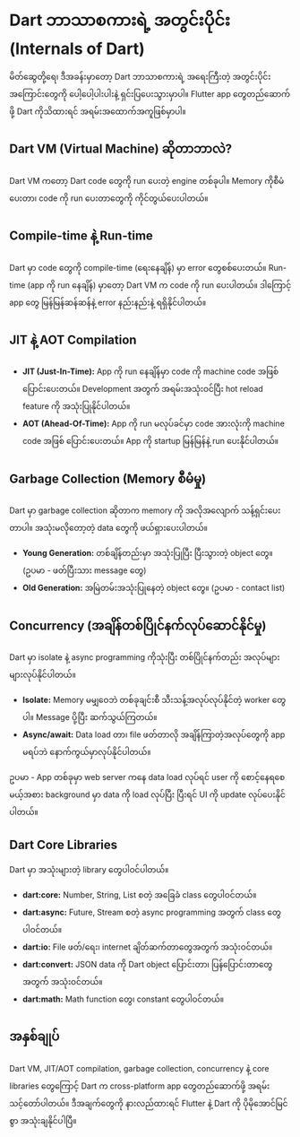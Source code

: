 # Dart ဘာသာစကားရဲ့ အတွင်းပိုင်း (Internals of Dart)

မိတ်ဆွေတို့ရေ၊ ဒီအခန်းမှာတော့ Dart ဘာသာစကားရဲ့ အရေးကြီးတဲ့ အတွင်းပိုင်းအကြောင်းတွေကို ပေါ့ပေါ့ပါးပါးနဲ့ ရှင်းပြပေးသွားမှာပါ။ Flutter app တွေတည်ဆောက်ဖို့ Dart ကိုသိထားရင် အရမ်းအထောက်အကူဖြစ်မှာပါ။

## Dart VM (Virtual Machine) ဆိုတာဘာလဲ?
Dart VM ကတော့ Dart code တွေကို run ပေးတဲ့ engine တစ်ခုပါ။ Memory ကိုစီမံပေးတာ၊ code ကို run ပေးတာတွေကို ကိုင်တွယ်ပေးပါတယ်။

## Compile-time နဲ့ Run-time
Dart မှာ code တွေကို compile-time (ရေးနေချိန်) မှာ error တွေစစ်ပေးတယ်။ Run-time (app ကို run နေချိန်) မှာတော့ Dart VM က code ကို run ပေးပါတယ်။ ဒါကြောင့် app တွေ မြန်မြန်ဆန်ဆန်နဲ့ error နည်းနည်းနဲ့ ရရှိနိုင်ပါတယ်။

## JIT နဲ့ AOT Compilation
- **JIT (Just-In-Time):** App ကို run နေချိန်မှာ code ကို machine code အဖြစ် ပြောင်းပေးတယ်။ Development အတွက် အရမ်းအသုံးဝင်ပြီး hot reload feature ကို အသုံးပြုနိုင်ပါတယ်။
- **AOT (Ahead-Of-Time):** App ကို run မလုပ်ခင်မှာ code အားလုံးကို machine code အဖြစ် ပြောင်းပေးတယ်။ App ကို startup မြန်မြန်နဲ့ run ပေးနိုင်ပါတယ်။

## Garbage Collection (Memory စီမံမှု)
Dart မှာ garbage collection ဆိုတာက memory ကို အလိုအလျောက် သန့်ရှင်းပေးတာပါ။ အသုံးမလိုတော့တဲ့ data တွေကို ဖယ်ရှားပေးပါတယ်။
- **Young Generation:** တစ်ချိန်တည်းမှာ အသုံးပြုပြီး ပြီးသွားတဲ့ object တွေ။ (ဥပမာ - ဖတ်ပြီးသား message တွေ)
- **Old Generation:** အမြဲတမ်းအသုံးပြုနေတဲ့ object တွေ။ (ဥပမာ - contact list)

## Concurrency (အချိန်တစ်ပြိုင်နက်လုပ်ဆောင်နိုင်မှု)
Dart မှာ isolate နဲ့ async programming ကိုသုံးပြီး တစ်ပြိုင်နက်တည်း အလုပ်များများလုပ်နိုင်ပါတယ်။
- **Isolate:** Memory မမျှဝေဘဲ တစ်ခုချင်းစီ သီးသန့်အလုပ်လုပ်နိုင်တဲ့ worker တွေပါ။ Message ပို့ပြီး ဆက်သွယ်ကြတယ်။
- **Async/await:** Data load တာ၊ file ဖတ်တာလို အချိန်ကြာတဲ့အလုပ်တွေကို app မရပ်ဘဲ နောက်ကွယ်မှာလုပ်နိုင်ပါတယ်။

ဥပမာ - App တစ်ခုမှာ web server ကနေ data load လုပ်ရင် user ကို စောင့်နေရစေမယ့်အစား background မှာ data ကို load လုပ်ပြီး ပြီးရင် UI ကို update လုပ်ပေးနိုင်ပါတယ်။

## Dart Core Libraries
Dart မှာ အသုံးများတဲ့ library တွေပါဝင်ပါတယ်။
- **dart:core:** Number, String, List စတဲ့ အခြေခံ class တွေပါဝင်တယ်။
- **dart:async:** Future, Stream စတဲ့ async programming အတွက် class တွေပါဝင်တယ်။
- **dart:io:** File ဖတ်/ရေး၊ internet ချိတ်ဆက်တာတွေအတွက် အသုံးဝင်တယ်။
- **dart:convert:** JSON data ကို Dart object ပြောင်းတာ၊ ပြန်ပြောင်းတာတွေအတွက် အသုံးဝင်တယ်။
- **dart:math:** Math function တွေ၊ constant တွေပါဝင်တယ်။

## အနှစ်ချုပ်
Dart VM, JIT/AOT compilation, garbage collection, concurrency နဲ့ core libraries တွေကြောင့် Dart က cross-platform app တွေတည်ဆောက်ဖို့ အရမ်းသင့်တော်ပါတယ်။ ဒီအချက်တွေကို နားလည်ထားရင် Flutter နဲ့ Dart ကို ပိုမိုအောင်မြင်စွာ အသုံးချနိုင်ပါပြီ။
